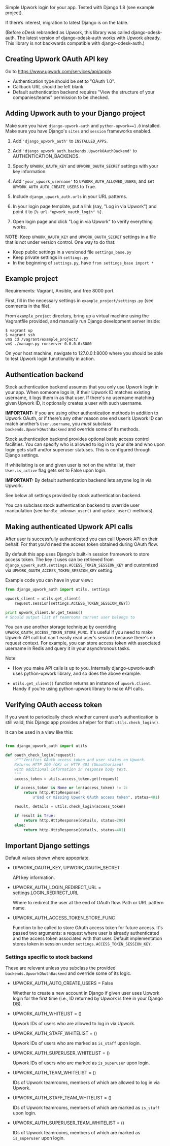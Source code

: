 Simple Upwork login for your app. Tested with Django 1.8 (see example project).

If there’s interest, migration to latest Django is on the table.

(Before oDesk rebranded as Upwork, this library was called django-odesk-auth.
The latest version of django-odesk-auth works with Upwork already.
This library is not backwards compatible with django-odesk-auth.)


## Creating Upwork OAuth API key

Go to https://www.upwork.com/services/api/apply.

* Authentication type should be set to "OAuth 1.0".
* Callback URL should be left blank.
* Default authentication backend requires
  "View the structure of your companies/teams" permission to be checked.


## Adding Upwork auth to your Django project

Make sure you have ``django-upwork-auth`` and ``python-upwork==1.0`` installed.
Make sure you have Django's ``sites`` and ``session`` frameworks enabled.

1. Add ``'django_upwork_auth'`` to ``INSTALLED_APPS``.

2. Add ``'django_upwork_auth.backends.UpworkOAuthBackend'``
   to AUTHENTICATION_BACKENDS.

3. Specify ``UPWORK_OAUTH_KEY`` and ``UPWORK_OAUTH_SECRET`` settings
   with your key information.

4. Add ``'your_upwork_username'`` to ``UPWORK_AUTH_ALLOWED_USERS``,
   and set ``UPWORK_AUTH_AUTO_CREATE_USERS`` to True.

5. Include ``django_upwork_auth.urls`` in your URL patterns.

6. In your login page template, put a link (say, "Log in via Upwork")
   and point it to ``{% url "upwork_oauth_login" %}``.

7. Open login page and click "Log in via Upwork" to verify everything works.

NOTE:
Keep ``UPWORK_OAUTH_KEY`` and ``UPWORK_OAUTH_SECRET`` settings
in a file that is not under version control. One way to do that:

* Keep public settings in a versioned file ``settings_base.py``
* Keep private settings in ``settings.py``
* In the beginning of ``settings.py``, have ``from settings_base import *``


## Example project

Requirements: Vagrant, Ansible, and free 8000 port.

First, fill in the necessary settings in ``example_project/settings.py``
(see comments in the file).

From ``example_project`` directory, bring up a virtual machine
using the Vagrantfile provided, and manually run Django development server inside:

    $ vagrant up
    $ vagrant ssh
    vm$ cd /vagrant/example_project/
    vm$ ./manage.py runserver 0.0.0.0:8000

On your host machine, navigate to 127.0.0.1:8000 where you should be able
to test Upwork login functionality in action.


## Authentication backend

Stock authentication backend assumes that you only use Upwork login in your app.
When someone logs in, if their Upwork ID matches existing username, it logs
them in as that user. If there's no username matching given Upwork ID, it optionally
creates a user with such username.

**IMPORTANT:**
If you are using other authentication methods
in addition to Upwork OAuth, or if there’s any other reason
one end user’s Upwork ID can match another’s ``User.username``,
you *must* subclass ``backends.UpworkOAuthBackend`` and override
some of its methods.

Stock authentication backend provides optional basic access control facilities.
You can specify who is allowed to log in to your site and who upon login gets
staff and/or superuser statuses. This is configured through Django settings.

If whitelisting is on and given user is not on the white list, their
``User.is_active`` flag gets set to False upon login.

**IMPORTANT:**
By default authentication backend lets anyone log in via Upwork.

See below all settings provided by stock authentication backend.

You can subclass stock authentication backend to override user manipulation
(see ``handle_unknown_user()`` and ``update_user()`` methods).


## Making authenticated Upwork API calls

After user is successfully authenticated you can call Upwork API on their behalf.
For that you'd need the access token obtained during OAuth flow.

By default this app uses Django's built-in session framework to store
access token. The key it uses can be retrieved from
``django_upwork_auth.settings.ACCESS_TOKEN_SESSION_KEY``
and customized via ``UPWORK_OAUTH_ACCESS_TOKEN_SESSION_KEY`` setting.

Example code you can have in your view::

```python
from django_upwork_auth import utils, settings

upwork_client = utils.get_client(
    request.session[settings.ACCESS_TOKEN_SESSION_KEY])

print upwork_client.hr.get_teams()
# Should output list of teamrooms current user belongs to
```

You can use another storage technique by overriding
``UPWORK_OAUTH_ACCESS_TOKEN_STORE_FUNC``. It's useful if you need to make Upwork API call
but can't easily read user's session because there's no request context.
For example, you can store access token with associated username in Redis
and query it in your asynchronous tasks.

Note:

* How you make API calls is up to you. Internally django-upwork-auth
  uses python-upwork library, and so does the above example.

* ``utils.get_client()`` function returns an instance of ``upwork.Client``.
  Handy if you're using python-upwork library to make API calls.


## Verifying OAuth access token

If you want to periodically check whether current user's authentication
is still valid, this Django app provides a helper for that:
``utils.check_login()``.

It can be used in a view like this:

```python

from django_upwork_auth import utils

def oauth_check_login(request):
    u"""Verifies OAuth access token and user status on Upwork.
    Returns HTTP 200 (OK) or HTTP 401 (Unauthorized)
    with additional information in response body text.
    """
    access_token = utils.access_token.get(request)

    if access_token is None or len(access_token) != 2:
        return http.HttpResponse(
            u"Bad or missing Upwork OAuth access token", status=401)

    result, details = utils.check_login(access_token)

    if result is True:
        return http.HttpResponse(details, status=200)
    else:
        return http.HttpResponse(details, status=401)
```


## Important Django settings

Default values shown where appopriate.

* UPWORK_OAUTH_KEY, UPWORK_OAUTH_SECRET

  API key information.

* UPWORK_AUTH_LOGIN_REDIRECT_URL = settings.LOGIN_REDIRECT_URL

  Where to redirect the user at the end of OAuth flow.
  Path or URL pattern name.

* UPWORK_AUTH_ACCESS_TOKEN_STORE_FUNC

  Function to be called to store OAuth access token for future access.
  It's passed two arguments: a request where user is already
  authenticated and the access token associated with that user.
  Default implementation stores token in session under
  ``settings.ACCESS_TOKEN_SESSION_KEY``.


### Settings specific to stock backend

These are relevant unless you subclass the provided
``backends.UpworkOAuthBackend`` and override some of its logic.

* UPWORK_AUTH_AUTO_CREATE_USERS = False

  Whether to create a new account in Django if given user uses Upwork login
  for the first time (i.e., ID returned by Upwork is free in your Django DB).

* UPWORK_AUTH_WHITELIST = ()

  Upwork IDs of users who are allowed to log in via Upwork.

* UPWORK_AUTH_STAFF_WHITELIST = ()

  Upwork IDs of users who are marked as ``is_staff`` upon login.

* UPWORK_AUTH_SUPERUSER_WHITELIST = ()

  Upwork IDs of users who are marked as ``is_superuser`` upon login.

* UPWORK_AUTH_TEAM_WHITELIST = ()

  IDs of Upwork teamrooms, members of which are allowed to log in via Upwork.

* UPWORK_AUTH_STAFF_TEAM_WHITELIST = ()

  IDs of Upwork teamrooms, members of which are marked as ``is_staff`` upon login.

* UPWORK_AUTH_SUPERUSER_TEAM_WHITELIST = ()

  IDs of Upwork teamrooms, members of which are marked as ``is_superuser`` upon login.
